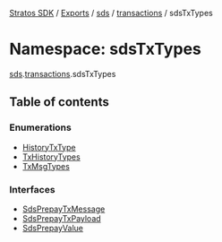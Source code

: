 [Stratos SDK](../README.md) / [Exports](../modules.md) / [sds](sds.md) / [transactions](sds.transactions.md) / sdsTxTypes

# Namespace: sdsTxTypes

[sds](sds.md).[transactions](sds.transactions.md).sdsTxTypes

## Table of contents

### Enumerations

- [HistoryTxType](../enums/sds.transactions.sdsTxTypes.HistoryTxType.md)
- [TxHistoryTypes](../enums/sds.transactions.sdsTxTypes.TxHistoryTypes.md)
- [TxMsgTypes](../enums/sds.transactions.sdsTxTypes.TxMsgTypes.md)

### Interfaces

- [SdsPrepayTxMessage](../interfaces/sds.transactions.sdsTxTypes.SdsPrepayTxMessage.md)
- [SdsPrepayTxPayload](../interfaces/sds.transactions.sdsTxTypes.SdsPrepayTxPayload.md)
- [SdsPrepayValue](../interfaces/sds.transactions.sdsTxTypes.SdsPrepayValue.md)
